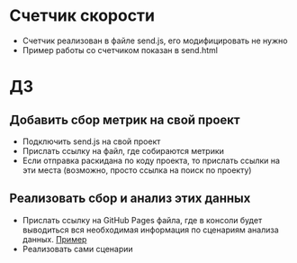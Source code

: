 # Счетчик скорости
- Счетчик реализован в файле send.js, его модифицировать не нужно
- Пример работы со счетчиком показан в send.html

# ДЗ

## Добавить сбор метрик на свой проект
- Подключить send.js на свой проект
- Прислать ссылку на файл, где собираются метрики
- Если отправка раскидана по коду проекта, то прислать ссылки на эти места (возможно, просто ссылка на поиск по проекту)

## Реализовать сбор и анализ этих данных
- Прислать ссылку на GitHub Pages файла, где в консоли будет выводиться вся необходимая информация по сценариям анализа данных. [Пример](https://newbfg.github.io/shri-performance/stats.html)
- Реализовать сами сценарии
